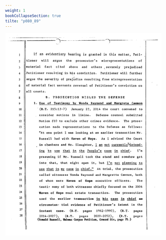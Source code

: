 ```yaml
---
weight: 1
bookCollapseSection: true
tilte: "p080_89"
---
```

![us_constitution_rip](../jpg/rip_in_080.jpg)
